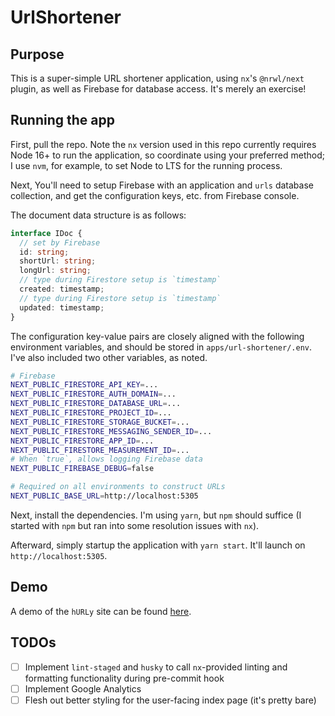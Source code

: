 # UrlShortener

## Purpose
This is a super-simple URL shortener application, using `nx`'s `@nrwl/next` plugin, as well as Firebase for database access. It's merely an exercise!

## Running the app
First, pull the repo. Note the `nx` version used in this repo currently requires Node 16+ to run the application, so coordinate using your preferred method; I use `nvm`, for example, to set Node to LTS for the running process.

Next, You'll need to setup Firebase with an application and `urls` database collection, and get the configuration keys, etc. from Firebase console. 

The document data structure is as follows:

```ts
interface IDoc {
  // set by Firebase
  id: string;
  shortUrl: string;
  longUrl: string;
  // type during Firestore setup is `timestamp`
  created: timestamp;
  // type during Firestore setup is `timestamp`
  updated: timestamp;
}
```

The configuration key-value pairs are closely aligned with the following environment variables, and should be stored in `apps/url-shortener/.env`. I've also included two other variables, as noted.

```bash
# Firebase
NEXT_PUBLIC_FIRESTORE_API_KEY=...
NEXT_PUBLIC_FIRESTORE_AUTH_DOMAIN=...
NEXT_PUBLIC_FIRESTORE_DATABASE_URL=...
NEXT_PUBLIC_FIRESTORE_PROJECT_ID=...
NEXT_PUBLIC_FIRESTORE_STORAGE_BUCKET=...
NEXT_PUBLIC_FIRESTORE_MESSAGING_SENDER_ID=...
NEXT_PUBLIC_FIRESTORE_APP_ID=...
NEXT_PUBLIC_FIRESTORE_MEASUREMENT_ID=...
# When `true`, allows logging Firebase data
NEXT_PUBLIC_FIREBASE_DEBUG=false

# Required on all environments to construct URLs
NEXT_PUBLIC_BASE_URL=http://localhost:5305
```
Next, install the dependencies. I'm using `yarn`, but `npm` should suffice (I started with `npm` but ran into some resolution issues with `nx`).

Afterward, simply startup the application with `yarn start`. It'll launch on `http://localhost:5305`. 

## Demo
A demo of the `hURLy` site can be found [here](https://hurly.netlify.app/).

## TODOs
- [ ] Implement `lint-staged` and `husky` to call `nx`-provided linting and formatting functionality during pre-commit hook
- [ ] Implement Google Analytics
- [ ] Flesh out better styling for the user-facing index page (it's pretty bare)